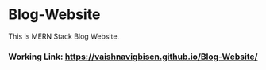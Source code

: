 # Blog-Website
This is MERN Stack Blog Website.
### Working Link:  https://vaishnavigbisen.github.io/Blog-Website/
